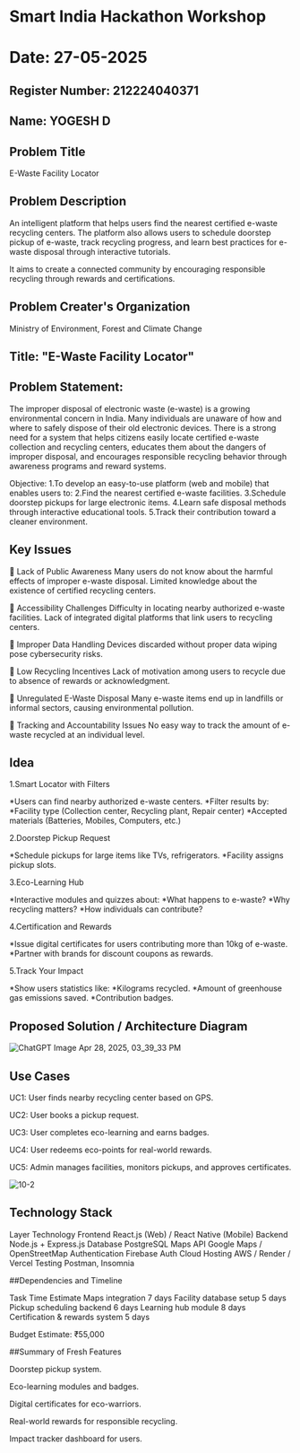 # Smart India Hackathon Workshop
# Date: 27-05-2025
## Register Number: 212224040371
## Name:  YOGESH D
## Problem Title
E-Waste Facility Locator
## Problem Description
An intelligent platform that helps users find the nearest certified e-waste recycling centers.
The platform also allows users to schedule doorstep pickup of e-waste, track recycling progress, and learn best practices for e-waste disposal through interactive tutorials.

It aims to create a connected community by encouraging responsible recycling through rewards and certifications.

## Problem Creater's Organization
Ministry of Environment, Forest and Climate Change

## Title: "E-Waste Facility Locator"

## Problem Statement:
The improper disposal of electronic waste (e-waste) is a growing environmental concern in India.
Many individuals are unaware of how and where to safely dispose of their old electronic devices.
There is a strong need for a system that helps citizens easily locate certified e-waste collection and recycling centers, educates them about the dangers of improper disposal, and encourages responsible recycling behavior through awareness programs and reward systems.

Objective:
1.To develop an easy-to-use platform (web and mobile) that enables users to:
2.Find the nearest certified e-waste facilities.
3.Schedule doorstep pickups for large electronic items.
4.Learn safe disposal methods through interactive educational tools.
5.Track their contribution toward a cleaner environment.


## Key Issues
🔹 Lack of Public Awareness
Many users do not know about the harmful effects of improper e-waste disposal.
Limited knowledge about the existence of certified recycling centers.

🔹 Accessibility Challenges
Difficulty in locating nearby authorized e-waste facilities.
Lack of integrated digital platforms that link users to recycling centers.

🔹 Improper Data Handling
Devices discarded without proper data wiping pose cybersecurity risks.

🔹 Low Recycling Incentives
Lack of motivation among users to recycle due to absence of rewards or acknowledgment.

🔹 Unregulated E-Waste Disposal
Many e-waste items end up in landfills or informal sectors, causing environmental pollution.

🔹 Tracking and Accountability Issues
No easy way to track the amount of e-waste recycled at an individual level.


## Idea

1.Smart Locator with Filters

*Users can find nearby authorized e-waste centers.
*Filter results by:
   *Facility type (Collection center, Recycling plant, Repair center)
   *Accepted materials (Batteries, Mobiles, Computers, etc.)
 
2.Doorstep Pickup Request

 *Schedule pickups for large items like TVs, refrigerators.
 *Facility assigns pickup slots.

3.Eco-Learning Hub

*Interactive modules and quizzes about:
  *What happens to e-waste?
  *Why recycling matters?
  *How individuals can contribute?

4.Certification and Rewards

*Issue digital certificates for users contributing more than 10kg of e-waste.
*Partner with brands for discount coupons as rewards.

5.Track Your Impact

*Show users statistics like:
*Kilograms recycled.
*Amount of greenhouse gas emissions saved.
*Contribution badges.

## Proposed Solution / Architecture Diagram

![ChatGPT Image Apr 28, 2025, 03_39_33 PM](https://github.com/user-attachments/assets/947d366e-bc66-42bd-8f37-4c68fd540f2a)



## Use Cases
UC1: User finds nearby recycling center based on GPS.

UC2: User books a pickup request.

UC3: User completes eco-learning and earns badges.

UC4: User redeems eco-points for real-world rewards.

UC5: Admin manages facilities, monitors pickups, and approves certificates.

![10-2](https://github.com/user-attachments/assets/2fdc7838-1ad1-4517-a51b-5324ccc5c02a)


## Technology Stack

Layer	                   Technology
Frontend           	React.js (Web) / React Native (Mobile)
Backend            	Node.js + Express.js
Database           	PostgreSQL
Maps API	          Google Maps / OpenStreetMap
Authentication    	Firebase Auth
Cloud Hosting	      AWS / Render / Vercel
Testing	            Postman, Insomnia



##Dependencies and Timeline

Task	                           Time Estimate
Maps integration	                7 days
Facility database setup        	  5 days
Pickup scheduling backend	        6 days
Learning hub module	              8 days
Certification & rewards system	  5 days


Budget Estimate: ₹55,000


##Summary of Fresh Features

Doorstep pickup system.

Eco-learning modules and badges.

Digital certificates for eco-warriors.

Real-world rewards for responsible recycling.

Impact tracker dashboard for users.

